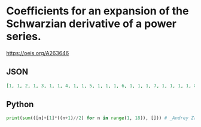 # Coefficients for an expansion of the Schwarzian derivative of a power series\.
https://oeis.org/A263646
## JSON
```JSON
[1, 1, 2, 1, 3, 1, 1, 4, 1, 1, 5, 1, 1, 1, 6, 1, 1, 1, 7, 1, 1, 1, 1, 8, 1, 1, 1, 1, 9, 1, 1, 1, 1, 1, 10, 1, 1, 1, 1, 1, 11, 1, 1, 1, 1, 1, 1, 12, 1, 1, 1, 1, 1, 1, 13, 1, 1, 1, 1, 1, 1, 1, 14, 1, 1, 1, 1, 1, 1, 1, 15, 1, 1, 1, 1, 1, 1, 1, 1, 16, 1, 1, 1, 1, 1, 1, 1, 1, 17, 1, 1, 1, 1, 1, 1, 1, 1, 1]
```
## Python
```Python
print(sum(([n]+[1]*((n+1)//2) for n in range(1, 18)), [])) # _Andrey Zabolotskiy_, Mar 07 2024
```
